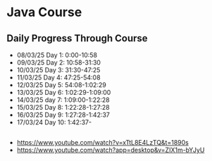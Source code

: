 # Java Course
## Daily Progress Through Course

* 08/03/25 Day 1: 0:00-10:58
* 09/03/25 Day 2: 10:58-31:30
* 10/03/25 Day 3: 31:30-47:25
* 11/03/25 Day 4: 47:25-54:08
* 12/03/25 Day 5: 54:08-1:02:29
* 13/03/25 Day 6: 1:02:29-1:09:00
* 14/03/25 day 7: 1:09:00-1:22:28
* 15/03/25 Day 8: 1:22:28-1:27:28
* 16/03/25 Day 9: 1:27:28-1:42:37
* 17/03/24 Day 10: 1:42:37-
##
* https://www.youtube.com/watch?v=xTtL8E4LzTQ&t=1890s
* https://www.youtube.com/watch?app=desktop&v=ZIX1m-bYJyU
